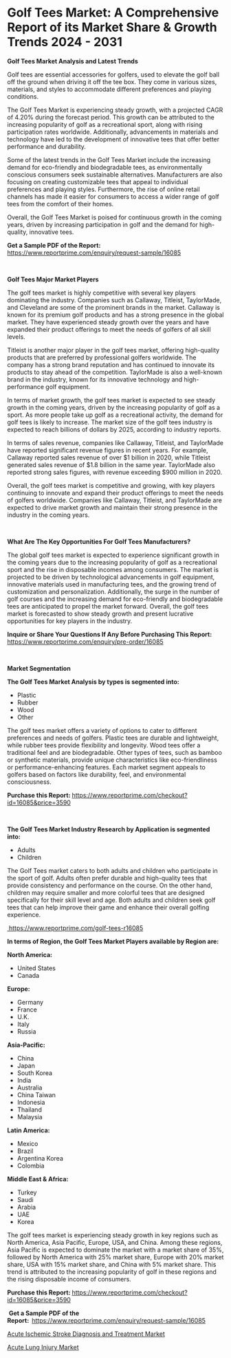 <p><h1>Golf Tees Market: A Comprehensive Report of its Market Share & Growth Trends 2024 - 2031</h1></p><p><strong>Golf Tees Market Analysis and Latest Trends</strong></p>
<p><p>Golf tees are essential accessories for golfers, used to elevate the golf ball off the ground when driving it off the tee box. They come in various sizes, materials, and styles to accommodate different preferences and playing conditions.</p><p>The Golf Tees Market is experiencing steady growth, with a projected CAGR of 4.20% during the forecast period. This growth can be attributed to the increasing popularity of golf as a recreational sport, along with rising participation rates worldwide. Additionally, advancements in materials and technology have led to the development of innovative tees that offer better performance and durability.</p><p>Some of the latest trends in the Golf Tees Market include the increasing demand for eco-friendly and biodegradable tees, as environmentally conscious consumers seek sustainable alternatives. Manufacturers are also focusing on creating customizable tees that appeal to individual preferences and playing styles. Furthermore, the rise of online retail channels has made it easier for consumers to access a wider range of golf tees from the comfort of their homes.</p><p>Overall, the Golf Tees Market is poised for continuous growth in the coming years, driven by increasing participation in golf and the demand for high-quality, innovative tees.</p></p>
<p><strong>Get a Sample PDF of the Report:&nbsp;</strong> <a href="https://www.reportprime.com/enquiry/request-sample/16085">https://www.reportprime.com/enquiry/request-sample/16085</a></p>
<p>&nbsp;</p>
<p><strong>Golf Tees Major Market Players</strong></p>
<p><p>The golf tees market is highly competitive with several key players dominating the industry. Companies such as Callaway, Titleist, TaylorMade, and Cleveland are some of the prominent brands in the market. Callaway is known for its premium golf products and has a strong presence in the global market. They have experienced steady growth over the years and have expanded their product offerings to meet the needs of golfers of all skill levels.</p><p>Titleist is another major player in the golf tees market, offering high-quality products that are preferred by professional golfers worldwide. The company has a strong brand reputation and has continued to innovate its products to stay ahead of the competition. TaylorMade is also a well-known brand in the industry, known for its innovative technology and high-performance golf equipment.</p><p>In terms of market growth, the golf tees market is expected to see steady growth in the coming years, driven by the increasing popularity of golf as a sport. As more people take up golf as a recreational activity, the demand for golf tees is likely to increase. The market size of the golf tees industry is expected to reach billions of dollars by 2025, according to industry reports.</p><p>In terms of sales revenue, companies like Callaway, Titleist, and TaylorMade have reported significant revenue figures in recent years. For example, Callaway reported sales revenue of over $1 billion in 2020, while Titleist generated sales revenue of $1.8 billion in the same year. TaylorMade also reported strong sales figures, with revenue exceeding $900 million in 2020.</p><p>Overall, the golf tees market is competitive and growing, with key players continuing to innovate and expand their product offerings to meet the needs of golfers worldwide. Companies like Callaway, Titleist, and TaylorMade are expected to drive market growth and maintain their strong presence in the industry in the coming years.</p></p>
<p>&nbsp;</p>
<p><strong>What Are The Key Opportunities For Golf Tees Manufacturers?</strong></p>
<p><p>The global golf tees market is expected to experience significant growth in the coming years due to the increasing popularity of golf as a recreational sport and the rise in disposable incomes among consumers. The market is projected to be driven by technological advancements in golf equipment, innovative materials used in manufacturing tees, and the growing trend of customization and personalization. Additionally, the surge in the number of golf courses and the increasing demand for eco-friendly and biodegradable tees are anticipated to propel the market forward. Overall, the golf tees market is forecasted to show steady growth and present lucrative opportunities for key players in the industry.</p></p>
<p><strong>Inquire or Share Your Questions If Any Before Purchasing This Report:</strong> <a href="https://www.reportprime.com/enquiry/pre-order/16085">https://www.reportprime.com/enquiry/pre-order/16085</a></p>
<p>&nbsp;</p>
<p><strong>Market Segmentation</strong></p>
<p><strong>The Golf Tees Market Analysis by types is segmented into:</strong></p>
<p><ul><li>Plastic</li><li>Rubber</li><li>Wood</li><li>Other</li></ul></p>
<p><p>The golf tees market offers a variety of options to cater to different preferences and needs of golfers. Plastic tees are durable and lightweight, while rubber tees provide flexibility and longevity. Wood tees offer a traditional feel and are biodegradable. Other types of tees, such as bamboo or synthetic materials, provide unique characteristics like eco-friendliness or performance-enhancing features. Each market segment appeals to golfers based on factors like durability, feel, and environmental consciousness.</p></p>
<p><strong>Purchase this Report:&nbsp;</strong><a href="https://www.reportprime.com/checkout?id=16085&price=3590">https://www.reportprime.com/checkout?id=16085&price=3590</a></p>
<p>&nbsp;</p>
<p><strong>The Golf Tees Market Industry Research by Application is segmented into:</strong></p>
<p><ul><li>Adults</li><li>Children</li></ul></p>
<p><p>The Golf Tees market caters to both adults and children who participate in the sport of golf. Adults often prefer durable and high-quality tees that provide consistency and performance on the course. On the other hand, children may require smaller and more colorful tees that are designed specifically for their skill level and age. Both adults and children seek golf tees that can help improve their game and enhance their overall golfing experience.</p></p>
<p><a href="https://www.reportprime.com/golf-tees-r16085">&nbsp;https://www.reportprime.com/golf-tees-r16085</a></p>
<p><strong>In terms of Region, the Golf Tees Market Players available by Region are:</strong></p>
<p>
    <p> <strong> North America: </strong>
        <ul>
            <li>United States</li>
            <li>Canada</li>
        </ul>
        </p> 
    <p> <strong> Europe: </strong>
        <ul>
            <li>Germany</li>
            <li>France</li>
            <li>U.K.</li>
            <li>Italy</li>
            <li>Russia</li>
        </ul>
        </p> 
    <p> <strong> Asia-Pacific: </strong>
        <ul>
            <li>China</li>
            <li>Japan</li>
            <li>South Korea</li>
            <li>India</li>
            <li>Australia</li>
            <li>China Taiwan</li>
            <li>Indonesia</li>
            <li>Thailand</li>
            <li>Malaysia</li>
        </ul>
        </p> 
    <p> <strong> Latin America: </strong>
        <ul>
            <li>Mexico</li>
            <li>Brazil</li>
            <li>Argentina Korea</li>
            <li>Colombia</li>
        </ul>
        </p> 
    <p> <strong> Middle East & Africa: </strong>
        <ul>
            <li>Turkey</li>
            <li>Saudi</li>
            <li>Arabia</li>
            <li>UAE</li>
            <li>Korea</li>
        </ul>
    </p>
    </p>
<p><p>The golf tees market is experiencing steady growth in key regions such as North America, Asia Pacific, Europe, USA, and China. Among these regions, Asia Pacific is expected to dominate the market with a market share of 35%, followed by North America with 25% market share, Europe with 20% market share, USA with 15% market share, and China with 5% market share. This trend is attributed to the increasing popularity of golf in these regions and the rising disposable income of consumers.</p></p>
<p><strong>Purchase this Report: </strong><a href="https://www.reportprime.com/checkout?id=16085&price=3590">https://www.reportprime.com/checkout?id=16085&price=3590</a></p>
<p>&nbsp;<strong>Get a Sample PDF of the Report:&nbsp;&nbsp;</strong><a href="https://www.reportprime.com/enquiry/request-sample/16085">https://www.reportprime.com/enquiry/request-sample/16085</a></p>
<p><strong></strong></p>
<p><p><a href="https://github.com/globismark/Market-Research-Report-List-5/blob/main/acute-ischemic-stroke-diagnosis-and-treatment-market.md">Acute Ischemic Stroke Diagnosis and Treatment Market</a></p><p><a href="https://github.com/susanjprice2023/Market-Research-Report-List-2/blob/main/acute-lung-injury-market.md">Acute Lung Injury Market</a></p></p>